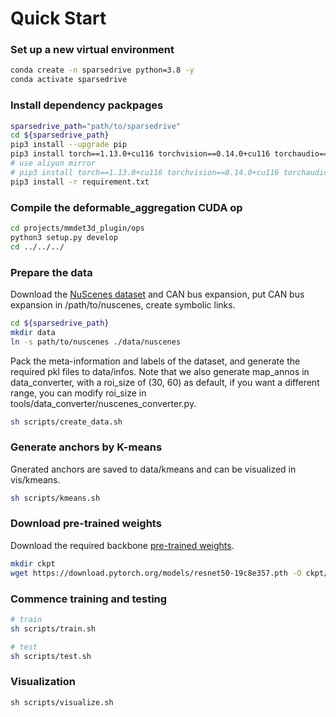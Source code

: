 # Quick Start

### Set up a new virtual environment
```bash
conda create -n sparsedrive python=3.8 -y
conda activate sparsedrive
```

### Install dependency packpages
```bash
sparsedrive_path="path/to/sparsedrive"
cd ${sparsedrive_path}
pip3 install --upgrade pip
pip3 install torch==1.13.0+cu116 torchvision==0.14.0+cu116 torchaudio==0.13.0 --extra-index-url https://download.pytorch.org/whl/cu116
# use aliyun mirror
# pip3 install torch==1.13.0+cu116 torchvision==0.14.0+cu116 torchaudio==0.13.0 -f https://mirrors.aliyun.com/pytorch-wheels/cu166
pip3 install -r requirement.txt
```

### Compile the deformable_aggregation CUDA op
```bash
cd projects/mmdet3d_plugin/ops
python3 setup.py develop
cd ../../../
```

### Prepare the data
Download the [NuScenes dataset](https://www.nuscenes.org/nuscenes#download) and CAN bus expansion, put CAN bus expansion in /path/to/nuscenes, create symbolic links.
```bash
cd ${sparsedrive_path}
mkdir data
ln -s path/to/nuscenes ./data/nuscenes
```

Pack the meta-information and labels of the dataset, and generate the required pkl files to data/infos. Note that we also generate map_annos in data_converter, with a roi_size of (30, 60) as default, if you want a different range, you can modify roi_size in tools/data_converter/nuscenes_converter.py.
```bash
sh scripts/create_data.sh
```

### Generate anchors by K-means
Gnerated anchors are saved to data/kmeans and can be visualized in vis/kmeans.
```bash
sh scripts/kmeans.sh
```


### Download pre-trained weights
Download the required backbone [pre-trained weights](https://download.pytorch.org/models/resnet50-19c8e357.pth).
```bash
mkdir ckpt
wget https://download.pytorch.org/models/resnet50-19c8e357.pth -O ckpt/resnet50-19c8e357.pth
```

### Commence training and testing
```bash
# train
sh scripts/train.sh

# test
sh scripts/test.sh
```

### Visualization
```
sh scripts/visualize.sh
```
